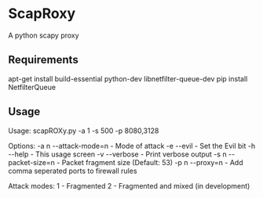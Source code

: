 # ScapRoxy
A python scapy proxy

## Requirements
apt-get install build-essential python-dev libnetfilter-queue-dev
pip install NetfilterQueue

## Usage

Usage: scapROXy.py -a 1 -s 500 -p 8080,3128

Options:
-a n   --attack-mode=n        - Mode of attack
-e     --evil                 - Set the Evil bit
-h     --help                 - This usage screen
-v     --verbose              - Print verbose output
-s n   --packet-size=n        - Packet fragment size (Default: 53)
-p n   --proxy=n              - Add comma seperated ports to firewall rules

Attack modes:
1 - Fragmented
2 - Fragmented and mixed (in development)
